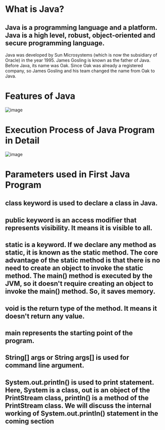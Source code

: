 # What is Java?

## Java is a programming language and a platform. Java is a high level, robust, object-oriented and secure programming language.

Java was developed by Sun Microsystems (which is now the subsidiary of Oracle) in the year 1995. James Gosling is known as the father of Java. Before Java, its name was Oak. Since Oak was already a registered company, so James Gosling and his team changed the name from Oak to Java.

# Features of Java
![image](https://user-images.githubusercontent.com/72214531/149877335-f07f26bb-c5f2-4240-b403-aedef8b8fb51.png)

# Execution Process of Java Program in Detail
![image](https://user-images.githubusercontent.com/72214531/149877809-d3f1d908-5e3e-4d98-9c53-d09bfc8c7702.png)
# Parameters used in First Java Program
## class keyword is used to declare a class in Java.

## public keyword is an access modifier that represents visibility. It means it is visible to all.

## static is a keyword. If we declare any method as static, it is known as the static method. The core advantage of the static method is that there is no need to create an object to invoke the static method. The main() method is executed by the JVM, so it doesn't require creating an object to invoke the main() method. So, it saves memory.

## void is the return type of the method. It means it doesn't return any value.

## main represents the starting point of the program.

## String[] args or String args[] is used for command line argument. 

## System.out.println() is used to print statement. Here, System is a class, out is an object of the PrintStream class, println() is a method of the PrintStream class. We will discuss the internal working of System.out.println() statement in the coming section
